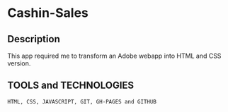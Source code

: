 # Cashin-Sales

## Description

This app required me to transform an Adobe webapp into HTML and CSS version. 

## TOOLS and TECHNOLOGIES

    HTML, CSS, JAVASCRIPT, GIT, GH-PAGES and GITHUB